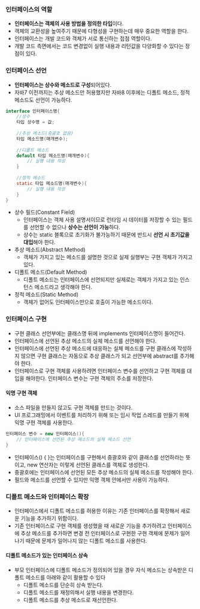 ### 인터페이스의 역할
- **인터페이스는 객체의 사용 방법을 정의한 타입**이다.
- 객체의 교환성을 높여주기 때문에 다형성을 구현하는데 매우 중요한 역할을 한다.
- 인터페이스는 개발 코드와 객체가 서로 통신하는 접점 역할이다.
- 개발 코드 측면에서는 코드 변경없이 실행 내용과 리턴값을 다양화할 수 있다는 장점이 있다.

### 인터페이스 선언
- **인터페이스는 상수와 메소드로 구성**되어있다.
- 자바7 이전까지는 추상 메소드만 허용했지만 자바8 이후에는 디폴트 메소드, 정적 메소드도 선언이 가능하다.
```java
interface 인터페이스명{
	//상수
    타입 상수명 = 값;
    
    //추상 메소드(중괄호 없음)
    타입 메소드명(매개변수);
    
    //디폴트 메소드
    default 타입 메소드명(매개변수){
    	// 실행 내용 작성
    }
    
    //정적 메소드
    static 타입 메소드명(매개변수){
    	// 실행 내용 작성
    }
}
```
- 상수 필드(Constant Field)
    - 인터페이스는 객체 사용 설명서이므로 런타임 시 데이터를 저장할 수 있는 필드를 선언할 수 없으나 **상수는 선언이 가능**하다.
    - 상수는 static 블록으로 초기화가 불가능하기 때문에 반드시 **선언 시 초기값을 대입**해야 한다.
- 추상 메소드(Abstract Method)
    - 객체가 가지고 있는 메소드를 설명한 것으로 실제 실행부는 구현 객체가 가지고 있다.
- 디폴트 메소드(Default Method)
    - 디폴트 메소드는 인터페이스에 선언되지만 실제로는 객체가 가지고 있는 인스턴스 메소드라고 생각해야 한다.
- 정적 메소드(Static Method)
    - 객체가 없어도 인터페이스만으로 호출이 가능한 메소드이다.
### 인터페이스 구현
- 구현 클래스 선언부에는 클래스명 뒤에 implements 인터페이스명이 들어간다.
- 인터페이스에 선언된 추상 메소드의 실체 메소드를 선언해야 한다.
- 인터페이스에 선언된 추상 메소드에 대응하는 실체 메소드를 구현 클래스에 작성하지 않으면 구현 클래스는 자동으로 추상 클래스가 되고 선언부에 abstract를 추가해야 한다.
- 인터페이스로 구현 객체를 사용하려면 인터페이스 변수를 선언하고 구현 객체를 대입을 해야한다. 인터페이스 변수는 구현 객체의 주소를 저장한다.

#### 익명 구현 객체
- 소스 파일을 만들지 않고도 구현 객체를 만드는 것이다.
- UI 프로그래밍에서 이벤트를 처리하기 위해 또는 임시 작업 스레드를 만들기 위해 익명 구현 객체를 사용한다.
```java
인터페이스 변수 = new 인터페이스(){
	// 인터페이스에 선언된 추상 메소드의 실체 메소드 선언
}
```
- 인터페이스() { }는 인터페이스를 구현해서 중괄호와 같이 클래스를 선언하라는 뜻이고, new 연산자는 이렇게 선언된 클래스를 객체로 생성한다.
- 중괄호에는 인터페이스에 선언된 모든 추상 메소드의 실체 메소드를 작성해야 한다.
- 필드와 메소드를 선언할 수 있지만 익명 객체 안에서만 사용이 가능하다.

### 디폴트 메소드와 인터페이스 확장
- 인터페이스에서 디폴트 메소드를 허용한 이유는 기존 인터페이스를 확장해서 새로운 기능을 추가하기 위함이다.
- 기존 인터페이스로 구현 객체를 생성했을 때 새로운 기능을 추가하려고 인터페이스에 추상 메소드를 추가하면 변경 전 인터페이스로 구현한 구현 객체에 문제가 일어나기 때문에 문제가 일어나지 않는 디폴트 메소드를 사용한다.

#### 디폴트 메소드가 있는 인터페이스 상속
- 부모 인터페이스에 디폴트 메소드가 정의되어 있을 경우 자식 메소드는 상속받은 디폴트 메소드를 아래와 같이 활용할 수 있다
    - 디폴트 메소드를 단순히 상속 받는다.
    - 디폴트 메소드를 재정의해서 실행 내용을 변경한다.
    - 디폴트 메소드를 추상 메소드로 재선언한다.
